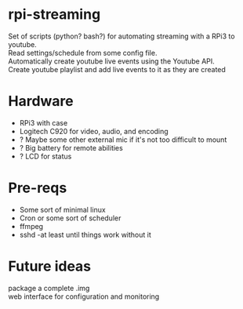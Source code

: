 # rpi-streaming
Set of scripts (python? bash?) for automating streaming with a RPi3 to youtube.  
Read settings/schedule from some config file.  
Automatically create youtube live events using the Youtube API.  
Create youtube playlist and add live events to it as they are created  

# Hardware
* RPi3 with case
* Logitech C920 for video, audio, and encoding
* ? Maybe some other external mic if it's not too difficult to mount
* ? Big battery for remote abilities
* ? LCD for status

# Pre-reqs
* Some sort of minimal linux
* Cron or some sort of scheduler
* ffmpeg
* sshd -at least until things work without it

# Future ideas
package a complete .img  
web interface for configuration and monitoring  
